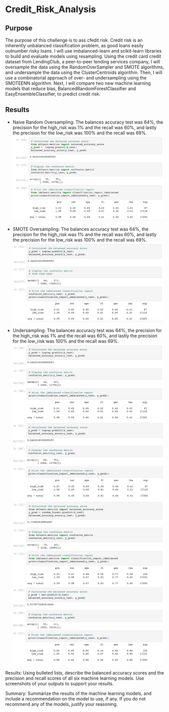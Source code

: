 # Credit_Risk_Analysis

## Purpose
The purpose of this challenge is to ass cfedit risk. Credit risk is an inherently unbalanced classification problem, as good loans easily outnumber risky loans. I will use imbalanced-learn and scikit-learn libraries to build and evaluate models using resampling. Using the credit card credit dataset from LendingClub, a peer-to-peer lending services company, I will oversample the data using the RandomOverSampler and SMOTE algorithms, and undersample the data using the ClusterCentroids algorithm. Then, I will use a combinatorial approach of over- and undersampling using the SMOTEENN algorithm. Next, I will compare two new machine learning models that reduce bias, BalancedRandomForestClassifier and EasyEnsembleClassifier, to predict credit risk. 

## Results
- Naive Random Oversampling: The balances accuracy test was 64%, the precision for the high_risk was 1% and the recall was 60%, and lastly the precision for the low_risk was 100% and the recall was 69%.
![Naive Random Overampling](https://github.com/andreabassetti/Credit_Risk_Analysis/blob/main/Resources/Naive%20Random%20Oversampling.png)

- SMOTE Oversampling: The balances accuracy test was 64%, the precision for the high_risk was 1% and the recall was 60%, and lastly the precision for the low_risk was 100% and the recall was 69%.
![SMOTE Oversampling](https://github.com/andreabassetti/Credit_Risk_Analysis/blob/main/Resources/SMOTE%20Oversampling.png)

- Undersampling: The balances accuracy test was 64%, the precision for the high_risk was 1% and the recall was 60%, and lastly the precision for the low_risk was 100% and the recall was 69%.
![Undersampling](https://github.com/andreabassetti/Credit_Risk_Analysis/blob/main/Resources/Undersampling.png)
![Combination (Over and Under) Sampling](https://github.com/andreabassetti/Credit_Risk_Analysis/blob/main/Resources/Combination%20(Over%20and%20Under)%20Sampling.png)
![Ensemble Learners](https://github.com/andreabassetti/Credit_Risk_Analysis/blob/main/Resources/Ensemble%20Learners.png)
![Easy Ensemble AdaBoost Classifier](https://github.com/andreabassetti/Credit_Risk_Analysis/blob/main/Resources/Easy%20Ensemble%20AdaBoost%20Classifier.png)







Results: Using bulleted lists, describe the balanced accuracy scores and the precision and recall scores of all six machine learning models. Use screenshots of your outputs to support your results.

Summary: Summarize the results of the machine learning models, and include a recommendation on the model to use, if any. If you do not recommend any of the models, justify your reasoning.
